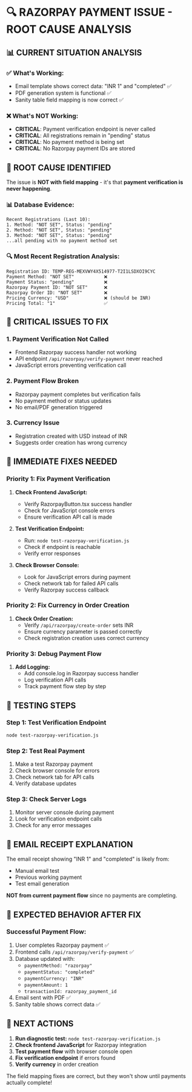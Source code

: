 # 🔍 RAZORPAY PAYMENT ISSUE - ROOT CAUSE ANALYSIS

## 📊 **CURRENT SITUATION ANALYSIS**

### ✅ **What's Working:**
- Email template shows correct data: "INR 1" and "completed" ✅
- PDF generation system is functional ✅
- Sanity table field mapping is now correct ✅

### ❌ **What's NOT Working:**
- **CRITICAL**: Payment verification endpoint is never called
- **CRITICAL**: All registrations remain in "pending" status
- **CRITICAL**: No payment method is being set
- **CRITICAL**: No Razorpay payment IDs are stored

## 🎯 **ROOT CAUSE IDENTIFIED**

The issue is **NOT with field mapping** - it's that **payment verification is never happening**.

### 📊 **Database Evidence:**
```
Recent Registrations (Last 10):
1. Method: "NOT SET", Status: "pending"
2. Method: "NOT SET", Status: "pending"
3. Method: "NOT SET", Status: "pending"
...all pending with no payment method set
```

### 🔍 **Most Recent Registration Analysis:**
```
Registration ID: TEMP-REG-MEXVWY4X514977-T2I1LSDXOI9CYC
Payment Method: "NOT SET"           ❌
Payment Status: "pending"           ❌
Razorpay Payment ID: "NOT SET"      ❌
Razorpay Order ID: "NOT SET"        ❌
Pricing Currency: "USD"             ❌ (should be INR)
Pricing Total: "1"                  ✅
```

## 🚨 **CRITICAL ISSUES TO FIX**

### 1. **Payment Verification Not Called**
- Frontend Razorpay success handler not working
- API endpoint `/api/razorpay/verify-payment` never reached
- JavaScript errors preventing verification call

### 2. **Payment Flow Broken**
- Razorpay payment completes but verification fails
- No payment method or status updates
- No email/PDF generation triggered

### 3. **Currency Issue**
- Registration created with USD instead of INR
- Suggests order creation has wrong currency

## 🔧 **IMMEDIATE FIXES NEEDED**

### **Priority 1: Fix Payment Verification**
1. **Check Frontend JavaScript:**
   - Verify RazorpayButton.tsx success handler
   - Check for JavaScript console errors
   - Ensure verification API call is made

2. **Test Verification Endpoint:**
   - Run: `node test-razorpay-verification.js`
   - Check if endpoint is reachable
   - Verify error responses

3. **Check Browser Console:**
   - Look for JavaScript errors during payment
   - Check network tab for failed API calls
   - Verify Razorpay success callback

### **Priority 2: Fix Currency in Order Creation**
1. **Check Order Creation:**
   - Verify `/api/razorpay/create-order` sets INR
   - Ensure currency parameter is passed correctly
   - Check registration creation uses correct currency

### **Priority 3: Debug Payment Flow**
1. **Add Logging:**
   - Add console.log in Razorpay success handler
   - Log verification API calls
   - Track payment flow step by step

## 🧪 **TESTING STEPS**

### **Step 1: Test Verification Endpoint**
```bash
node test-razorpay-verification.js
```

### **Step 2: Test Real Payment**
1. Make a test Razorpay payment
2. Check browser console for errors
3. Check network tab for API calls
4. Verify database updates

### **Step 3: Check Server Logs**
1. Monitor server console during payment
2. Look for verification endpoint calls
3. Check for any error messages

## 📧 **EMAIL RECEIPT EXPLANATION**

The email receipt showing "INR 1" and "completed" is likely from:
- Manual email test
- Previous working payment
- Test email generation

**NOT from current payment flow** since no payments are completing.

## 🎯 **EXPECTED BEHAVIOR AFTER FIX**

### **Successful Payment Flow:**
1. User completes Razorpay payment ✅
2. Frontend calls `/api/razorpay/verify-payment` ✅
3. Database updated with:
   - `paymentMethod: "razorpay"`
   - `paymentStatus: "completed"`
   - `paymentCurrency: "INR"`
   - `paymentAmount: 1`
   - `transactionId: razorpay_payment_id`
4. Email sent with PDF ✅
5. Sanity table shows correct data ✅

## 🚀 **NEXT ACTIONS**

1. **Run diagnostic test:** `node test-razorpay-verification.js`
2. **Check frontend JavaScript** for Razorpay integration
3. **Test payment flow** with browser console open
4. **Fix verification endpoint** if errors found
5. **Verify currency** in order creation

The field mapping fixes are correct, but they won't show until payments actually complete!
